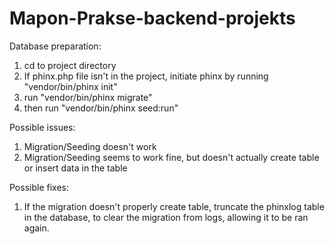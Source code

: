 # Mapon-Prakse-backend-projekts
Database preparation:

1) cd to project directory
2) If phinx.php file isn't in the project, initiate phinx by running "vendor/bin/phinx init"
3) run "vendor/bin/phinx migrate"
4) then run "vendor/bin/phinx seed:run"

Possible issues:
1) Migration/Seeding doesn't work
2) Migration/Seeding seems to work fine, but doesn't actually create table or insert data in the table

Possible fixes:
1) If the migration doesn't properly create table, truncate the phinxlog table in the database, to clear the migration from logs, allowing it to be ran again.
